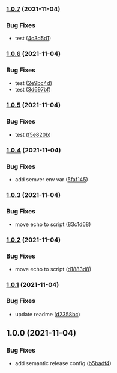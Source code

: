 ### [1.0.7](https://github.com/samtjoorg/github-actions-test/compare/v1.0.6...v1.0.7) (2021-11-04)


### Bug Fixes

* test ([4c3d5d1](https://github.com/samtjoorg/github-actions-test/commit/4c3d5d16879ab25fff5f15d94afdc53e5667086b))

### [1.0.6](https://github.com/samtjoorg/github-actions-test/compare/v1.0.5...v1.0.6) (2021-11-04)


### Bug Fixes

* test ([2e9bc4d](https://github.com/samtjoorg/github-actions-test/commit/2e9bc4df5c5d1a3fb775f0aef017e63990442475))
* test ([3d697bf](https://github.com/samtjoorg/github-actions-test/commit/3d697bff3ac81c03899aceb3024f7cab8ccdac4f))

### [1.0.5](https://github.com/samtjoorg/github-actions-test/compare/v1.0.4...v1.0.5) (2021-11-04)


### Bug Fixes

* test ([f5e820b](https://github.com/samtjoorg/github-actions-test/commit/f5e820b46a86e391fab955196958623b6577da4f))

### [1.0.4](https://github.com/samtjoorg/github-actions-test/compare/v1.0.3...v1.0.4) (2021-11-04)


### Bug Fixes

* add semver env var ([5faf145](https://github.com/samtjoorg/github-actions-test/commit/5faf145190b228ed090ce1507d3ee3a1d2d06c54))

### [1.0.3](https://github.com/samtjoorg/github-actions-test/compare/v1.0.2...v1.0.3) (2021-11-04)


### Bug Fixes

* move echo to script ([83c1d68](https://github.com/samtjoorg/github-actions-test/commit/83c1d683eb520208b85c989865dd8f5087df9ede))

### [1.0.2](https://github.com/samtjoorg/github-actions-test/compare/v1.0.1...v1.0.2) (2021-11-04)


### Bug Fixes

* move echo to script ([d1883d8](https://github.com/samtjoorg/github-actions-test/commit/d1883d84fe812bfaa5a1137ef3f32ea4f7e1c757))

### [1.0.1](https://github.com/samtjoorg/github-actions-test/compare/v1.0.0...v1.0.1) (2021-11-04)


### Bug Fixes

* update readme ([d2358bc](https://github.com/samtjoorg/github-actions-test/commit/d2358bce32703670aec59721d66bb0256f2e6023))

## 1.0.0 (2021-11-04)


### Bug Fixes

* add semantic release config ([b5badf4](https://github.com/samtjoorg/github-actions-test/commit/b5badf42bc0ac5231a098429cdf294ef2a3a646e))
